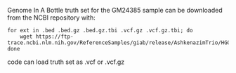 Genome In A Bottle truth set for the GM24385 sample can be downloaded from the NCBI repository with:


	for ext in .bed .bed.gz .bed.gz.tbi .vcf.gz .vcf.gz.tbi; do
		wget https://ftp-trace.ncbi.nlm.nih.gov/ReferenceSamples/giab/release/AshkenazimTrio/HG002_NA24385_son/NISTv4.1/GRCh38/HG002_GRCh38_1_22_v4.1_draft_benchmark${ext}
	done


code can load truth set as .vcf or .vcf.gz
